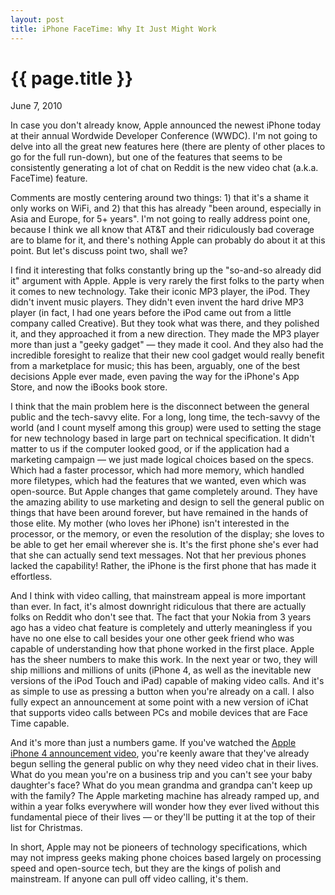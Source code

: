 ```yaml
---
layout: post
title: iPhone FaceTime: Why It Just Might Work
---
```


{{ page.title }}
================


<p class="meta">June 7, 2010</p>

In case you don't already know, Apple announced the newest iPhone today at their annual Wordwide Developer Conference (WWDC). I'm not going to delve into all the great new features here (there are plenty of other places to go for the full run-down), but one of the features that seems to be consistently generating a lot of chat on Reddit is the new video chat (a.k.a. FaceTime) feature.

Comments are mostly centering around two things: 1) that it's a shame it only works on WiFi, and 2) that this has already "been around, especially in Asia and Europe, for 5+ years". I'm not going to really address point one, because I think we all know that AT&T and their ridiculously bad coverage are to blame for it, and there's nothing Apple can probably do about it at this point. But let's discuss point two, shall we?

I find it interesting that folks constantly bring up the "so-and-so already did it" argument with Apple. Apple is very rarely the first folks to the party when it comes to new technology. Take their iconic MP3 player, the iPod. They didn't invent music players. They didn't even invent the hard drive MP3 player (in fact, I had one years before the iPod came out from a little company called Creative). But they took what was there, and they polished it, and they approached it from a new direction. They made the MP3 player more than just a "geeky gadget" — they made it cool. And they also had the incredible foresight to realize that their new cool gadget would really benefit from a marketplace for music; this has been, arguably, one of the best decisions Apple ever made, even paving the way for the iPhone's App Store, and now the iBooks book store.

I think that the main problem here is the disconnect between the general public and the tech-savvy elite. For a long, long time, the tech-savvy of the world (and I count myself among this group) were used to setting the stage for new technology based in large part on technical specification. It didn't matter to us if the computer looked good, or if the application had a marketing campaign — we just made logical choices based on the specs. Which had a faster processor, which had more memory, which handled more filetypes, which had the features that we wanted, even which was open-source. But Apple changes that game completely around. They have the amazing ability to use marketing and design to sell the general public on things that have been around forever, but have remained in the hands of those elite. My mother (who loves her iPhone) isn't interested in the processor, or the memory, or even the resolution of the display; she loves to be able to get her email wherever she is. It's the first phone she's ever had that she can actually send text messages. Not that her previous phones lacked the capability! Rather, the iPhone is the first phone that has made it effortless. 

And I think with video calling, that mainstream appeal is more important than ever. In fact, it's almost downright ridiculous that there are actually folks on Reddit who don't see that. The fact that your Nokia from 3 years ago has a video chat feature is completely and utterly meaningless if you have no one else to call besides your one other geek friend who was capable of understanding how that phone worked in the first place. Apple has the sheer numbers to make this work. In the next year or two, they will ship millions and millions of units (iPhone 4, as well as the inevitable new versions of the iPod Touch and iPad) capable of making video calls. And it's as simple to use as pressing a button when you're already on a call. I also fully expect an announcement at some point with a new version of iChat that supports video calls between PCs and mobile devices that are Face Time capable. 

And it's more than just a numbers game. If you've watched the [Apple iPhone 4 announcement video](http://www.apple.com/iphone/design/), you're keenly aware that they've already begun selling the general public on why they need video chat in their lives. What do you mean you're on a business trip and you can't see your baby daughter's face? What do you mean grandma and grandpa can't keep up with the family? The Apple marketing machine has already ramped up, and within a year folks everywhere will wonder how they ever lived without this fundamental piece of their lives — or they'll be putting it at the top of their list for Christmas.

In short, Apple may not be pioneers of technology specifications, which may not impress geeks making phone choices based largely on processing speed and open-source tech, but they are the kings of polish and mainstream. If anyone can pull off video calling, it's them.